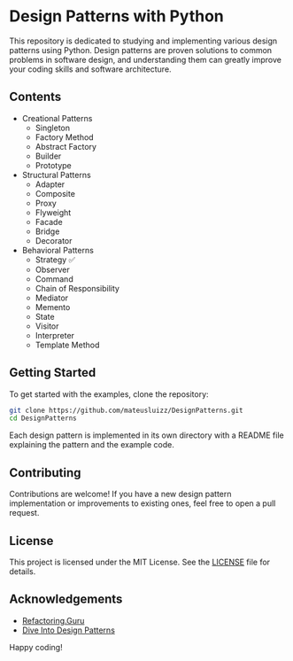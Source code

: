 # Design Patterns with Python

This repository is dedicated to studying and implementing various design patterns using Python. Design patterns are proven solutions to common problems in software design, and understanding them can greatly improve your coding skills and software architecture.

## Contents

- Creational Patterns
  - Singleton
  - Factory Method
  - Abstract Factory
  - Builder
  - Prototype
- Structural Patterns
  - Adapter
  - Composite
  - Proxy
  - Flyweight
  - Facade
  - Bridge
  - Decorator
- Behavioral Patterns
  - Strategy ✅
  - Observer
  - Command
  - Chain of Responsibility
  - Mediator
  - Memento
  - State
  - Visitor
  - Interpreter
  - Template Method

## Getting Started

To get started with the examples, clone the repository:

```bash
git clone https://github.com/mateusluizz/DesignPatterns.git
cd DesignPatterns
```

Each design pattern is implemented in its own directory with a README file explaining the pattern and the example code.

## Contributing

Contributions are welcome! If you have a new design pattern implementation or improvements to existing ones, feel free to open a pull request.

## License

This project is licensed under the MIT License. See the [LICENSE](LICENSE) file for details.

## Acknowledgements

- [Refactoring.Guru](https://refactoring.guru/design-patterns)
- [Dive Into Design Patterns](https://refactoring.guru/design-patterns-book)

Happy coding!
